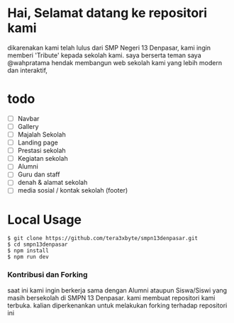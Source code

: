 # Hai, Selamat datang ke repositori kami
dikarenakan kami telah lulus dari SMP Negeri 13 Denpasar, kami ingin memberi 'Tribute' kepada sekolah kami.
saya berserta teman saya @wahpratama hendak membangun web sekolah kami yang lebih modern dan interaktif,

# todo
- [  ] Navbar
- [  ] Gallery
- [  ] Majalah Sekolah
- [  ] Landing page
- [  ] Prestasi sekolah
- [  ] Kegiatan sekolah
- [  ] Alumni
- [  ] Guru dan staff
- [  ] denah & alamat sekolah
- [  ] media sosial / kontak sekolah (footer)

# Local Usage
```
$ git clone https://github.com/tera3xbyte/smpn13denpasar.git
$ cd smpn13denpasar
$ npm install
$ npm run dev
```

### Kontribusi dan Forking
saat ini kami ingin berkerja sama dengan Alumni ataupun Siswa/Siswi yang masih bersekolah di SMPN 13 Denpasar.
kami membuat repositori kami terbuka. kalian diperkenankan untuk melakukan forking terhadap repositori ini


